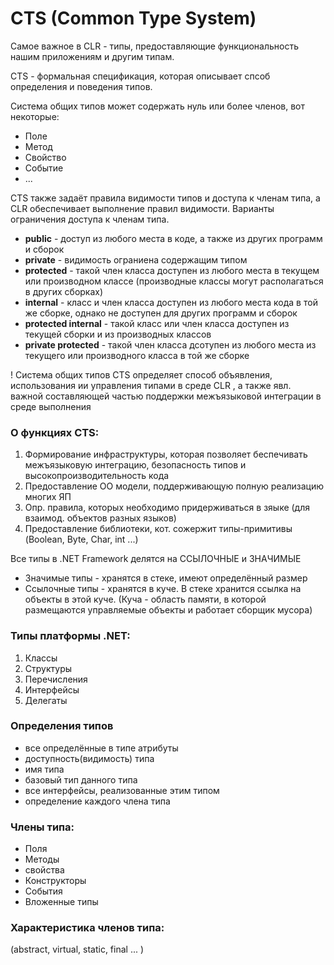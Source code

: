 # CTS \(Common Type System\)

Самое важное в CLR - типы, предоставляющие функциональность нашим приложениям и другим типам.

CTS - формальная спецификация, которая описывает спсоб определения и поведения типов.

Система общих типов может содержать нуль или более членов, вот некоторые:

* Поле
* Метод
* Свойство
* Событие
* ...

CTS также задаёт правила видимости типов и доступа к членам типа, а CLR обеспечивает выполнение правил видимости. Варианты ограничения доступа к членам типа.

* **public** - доступ из любого места в коде, а также из других программ и сборок
* **private** - видимость ограниена содержащим типом
* **protected** - такой член класса доступен из любого места в текущем или производном классе \(производные классы могут располагаться в других сборках\)
* **internal** - класс и член класса доступен из любого места кода в той же сборке, однако не доступен для других программ и сборок
* **protected internal** - такой класс или член класса доступен из текущей сборки и из производных классов
* **private protected** - такой член класса дсотупен из любого места из текущего или производного класса в той же сборке

! Система общих типов CTS определяет способ объявления, использования ии управления типами в среде CLR , а также явл. важной составляющей частью поддержки межъязыковой интеграции в среде выполнения

### О функциях CTS:

1. Формирование инфраструктуры, которая позволяет беспечивать межъязыковую интеграцию, безопасность типов и высокопроизводительность кода
2. Предоставление ОО модели, поддерживающую полную реализацию многих ЯП
3. Опр. правила, которых необходимо придерживаться в зяыке \(для взаимод. объектов разных языков\)
4. Предоставление библиотеки, кот. сожержит типы-примитивы \(Boolean, Byte, Char, int ...\)

Все типы в .NET Framework делятся на ССЫЛОЧНЫЕ и ЗНАЧИМЫЕ

* Значимые типы - хранятся в стеке, имеют определённый размер 
* Ссылочные типы - хранятся в куче. В стеке хранится ссылка на объекты в этой куче. \(Куча - область памяти,  в которой размещаются управляемые объекты и работает сборщик мусора\)

### Типы платформы .NET:

1. Классы
2. Структуры
3. Перечисления
4. Интерфейсы
5. Делегаты

### Определения типов

* все определённые в типе атрибуты
* доступность\(видимость\) типа
* имя типа
* базовый тип данного типа
* все интерфейсы, реализованные этим типом
* определение каждого члена типа

### Члены типа:

* Поля
* Методы
* свойства
* Конструкторы
* События
* Вложенные типы

### Характеристика членов типа:

\(abstract, virtual, static, final ... \)





